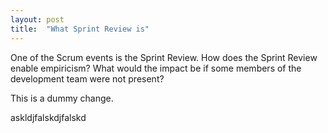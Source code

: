```yaml
---
layout: post
title:  "What Sprint Review is"
---
```


One of the Scrum events is the Sprint Review. How does the Sprint Review enable empiricism? What would the impact be if some members of the development team were not present?

This is a dummy change.

askldjfalskdjfalskd